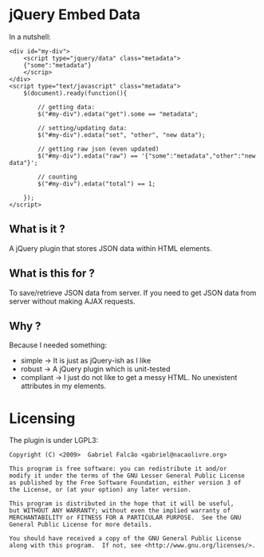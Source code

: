 # jQuery Embed Data
In a nutshell:

    <div id="my-div">
        <script type="jquery/data" class="metadata">
        {"some":"metadata"}
        </scrip>
    </div>
    <script type="text/javascript" class="metadata">
        $(document).ready(function(){

            // getting data:
            $("#my-div").edata("get").some == "metadata";

            // setting/updating data:
            $("#my-div").edata("set", "other", "new data");

            // getting raw json (even updated)
            $("#my-div").edata("raw") == '{"some":"metadata","other":"new data"}';

            // counting
            $("#my-div").edata("total") == 1;

        });
    </script>

## What is it ?

A jQuery plugin that stores JSON data within HTML elements.

## What is this for ?

To save/retrieve JSON data from server.
If you need to get JSON data from server without making AJAX requests.

## Why ?

Because I needed something:

+ simple -> It is just as jQuery-ish as I like
+ robust -> A jQuery plugin which is unit-tested
+ compliant -> I just do not like to get a messy HTML. No unexistent attributes in my elements.

# Licensing

The plugin is under LGPL3:

    Copyright (C) <2009>  Gabriel Falcão <gabriel@nacaolivre.org>

    This program is free software: you can redistribute it and/or
    modify it under the terms of the GNU Lesser General Public License
    as published by the Free Software Foundation, either version 3 of
    the License, or (at your option) any later version.

    This program is distributed in the hope that it will be useful,
    but WITHOUT ANY WARRANTY; without even the implied warranty of
    MERCHANTABILITY or FITNESS FOR A PARTICULAR PURPOSE.  See the GNU
    General Public License for more details.

    You should have received a copy of the GNU General Public License
    along with this program.  If not, see <http://www.gnu.org/licenses/>.

